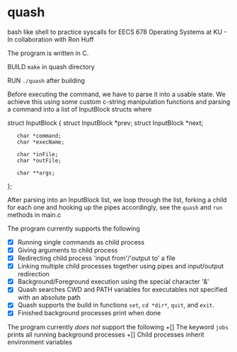 # quash
bash like shell to practice syscalls for EECS 678 Operating Systems at KU - In collaboration with Ron Huff

The program is written in C.

BUILD
`make` in quash directory

RUN
`./quash` after building

Before executing the command, we have to parse it into a usable state. We achieve this using some custom c-string manipulation functions and parsing a command into a list of InputBlock structs where

struct InputBlock {
       struct InputBlock *prev;
       struct InputBlock *next;

       char *command;
       char *execName;

       char *inFile;
       char *outFile;

       char **args;
};

After parsing into an InputBlock list, we loop through the list, forking a child for each one and hooking up the pipes accordingly, see the `quash` and `run` methods in main.c

The program currently supports the following
+[x] Running single commands as child process
+[x] Giving arguments to child process
+[x] Redirecting child process 'input from'/'output to' a file
+[x] Linking multiple child processes together using pipes and input/output redirection
+[x] Background/Foreground execution using the special character '&'
+[x] Quash searches CWD and PATH variables for executables not specified with an absolute path
+[x] Quash supports the build in functions `set`, `cd *dir*`, `quit`, and `exit`.
+[x] Finished background processes print when done

The program currently *does not* support the following
+[] The keyword `jobs` prints all running background processes
+[] Child processes inherit environment variables